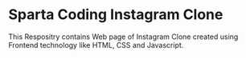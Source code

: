 # Sparta Coding Instagram Clone

This Respositry contains Web page of Instagram Clone created using Frontend technology like HTML, CSS and Javascript.
